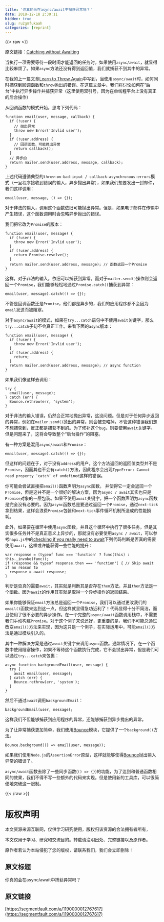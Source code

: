 ```yaml
---
title: '你真的会在async/await中捕获异常吗？' 
date: 2018-12-18 2:30:11
hidden: true
slug: ru2gmfukaah
categories: [reprint]
---
```


{{< raw >}}

                    
<p>原文链接：<a href="https://hueniverse.com/catching-without-awaiting-b2cb7df45790" rel="nofollow noreferrer" target="_blank">Catching without Awaiting</a></p>
<p>当执行一项需要等待一段时间才能返回的任务时，如果使用<code>async/await</code>，就显得比较麻烦了。如果<code>async</code>方法还没有得到返回值，我们就捕获不到其中的异常。</p>
<p>在我的上一篇文章<a href="https://hueniverse.com/learning-to-throw-again-79b498504d28" rel="nofollow noreferrer" target="_blank">Learn to Throw Again</a>中写到，当使用<code>async/await</code>时，如何同时捕获到回调函数和<code>throw</code>抛出的错误。在这篇文章中，我们将讨论如何在“后台”中执行异步操作并捕获异常（这里使用双引号，因为在单线程平台上没有真正的后台操作）</p>
<p>从回调函数的模式开始，思考下列代码：</p>
<div class="widget-codetool" style="display:none;">
      <div class="widget-codetool--inner">
      <span class="selectCode code-tool" data-toggle="tooltip" data-placement="top" title="" data-original-title="全选"></span>
      <span type="button" class="copyCode code-tool" data-toggle="tooltip" data-placement="top" data-clipboard-text="function email(user, message, callback) {
  if (!user) {
    // 抛出异常
    throw new Error('Invlid user');
  }
  if (!user.address) {
    // 回调函数，可能抛出异常
    return callback();
  }
  // 异步的
  return mailer.send(user.address, message, callback);
}" title="" data-original-title="复制"></span>
      <span type="button" class="saveToNote code-tool" data-toggle="tooltip" data-placement="top" title="" data-original-title="放进笔记"></span>
      </div>
      </div><pre class="javascript hljs"><code class="javascript"><span class="hljs-function"><span class="hljs-keyword">function</span> <span class="hljs-title">email</span>(<span class="hljs-params">user, message, callback</span>) </span>{
  <span class="hljs-keyword">if</span> (!user) {
    <span class="hljs-comment">// 抛出异常</span>
    <span class="hljs-keyword">throw</span> <span class="hljs-keyword">new</span> <span class="hljs-built_in">Error</span>(<span class="hljs-string">'Invlid user'</span>);
  }
  <span class="hljs-keyword">if</span> (!user.address) {
    <span class="hljs-comment">// 回调函数，可能抛出异常</span>
    <span class="hljs-keyword">return</span> callback();
  }
  <span class="hljs-comment">// 异步的</span>
  <span class="hljs-keyword">return</span> mailer.send(user.address, message, callback);
}</code></pre>
<p>上述代码遵循典型的<code>throw-on-bad-input / callback-asynchronous-errors</code>模式（一旦程序接收到错误的输入，异步抛出异常），如果我们想要发出一封邮件，我们这样调用：</p>
<div class="widget-codetool" style="display:none;">
      <div class="widget-codetool--inner">
      <span class="selectCode code-tool" data-toggle="tooltip" data-placement="top" title="" data-original-title="全选"></span>
      <span type="button" class="copyCode code-tool" data-toggle="tooltip" data-placement="top" data-clipboard-text="email(user, message, () => {});" title="" data-original-title="复制"></span>
      <span type="button" class="saveToNote code-tool" data-toggle="tooltip" data-placement="top" title="" data-original-title="放进笔记"></span>
      </div>
      </div><pre class="javascript hljs"><code class="javascript" style="word-break: break-word; white-space: initial;">email(user, message, () =&gt; {});</code></pre>
<p>对于非法的输入，调用这个函数依旧可能抛出异常。但是，如果电子邮件在传输中产生错误，这个函数调用时会忽略异步抛出的错误。</p>
<p>我们把它改为<code>Promise</code>的版本：</p>
<div class="widget-codetool" style="display:none;">
      <div class="widget-codetool--inner">
      <span class="selectCode code-tool" data-toggle="tooltip" data-placement="top" title="" data-original-title="全选"></span>
      <span type="button" class="copyCode code-tool" data-toggle="tooltip" data-placement="top" data-clipboard-text="function email(user, message) {
  if (!user) {
    throw new Error('Invlid user');
  }
  if (!user.address) {
    return Promise.resolve();
  }
  return mailer.send(user.address, message); // 函数返回一个Promise
}" title="" data-original-title="复制"></span>
      <span type="button" class="saveToNote code-tool" data-toggle="tooltip" data-placement="top" title="" data-original-title="放进笔记"></span>
      </div>
      </div><pre class="javascript hljs"><code class="javascript"><span class="hljs-function"><span class="hljs-keyword">function</span> <span class="hljs-title">email</span>(<span class="hljs-params">user, message</span>) </span>{
  <span class="hljs-keyword">if</span> (!user) {
    <span class="hljs-keyword">throw</span> <span class="hljs-keyword">new</span> <span class="hljs-built_in">Error</span>(<span class="hljs-string">'Invlid user'</span>);
  }
  <span class="hljs-keyword">if</span> (!user.address) {
    <span class="hljs-keyword">return</span> <span class="hljs-built_in">Promise</span>.resolve();
  }
  <span class="hljs-keyword">return</span> mailer.send(user.address, message); <span class="hljs-comment">// 函数返回一个Promise</span>
}</code></pre>
<p>这样，对于非法的输入，依旧可以捕获到异常。而对于<code>mailer.send()</code>操作则会返回一个<code>Promise</code>，我们能够轻松地通过<code>Promise.catch()</code>捕获到异常：</p>
<div class="widget-codetool" style="display:none;">
      <div class="widget-codetool--inner">
      <span class="selectCode code-tool" data-toggle="tooltip" data-placement="top" title="" data-original-title="全选"></span>
      <span type="button" class="copyCode code-tool" data-toggle="tooltip" data-placement="top" data-clipboard-text="email(user, message).catch(() => {});" title="" data-original-title="复制"></span>
      <span type="button" class="saveToNote code-tool" data-toggle="tooltip" data-placement="top" title="" data-original-title="放进笔记"></span>
      </div>
      </div><pre class="javascript hljs"><code class="javascript" style="word-break: break-word; white-space: initial;">email(user, message).catch(<span class="hljs-function"><span class="hljs-params">()</span> =&gt;</span> {});</code></pre>
<p>不管是回调函数还是<code>Promise</code>，他们都是异步的，我们的应用程序都不会因为<code>email</code>发送而被阻塞。</p>
<p>对于<code>async/await</code>的模式，如果在<code>try...catch</code>语句中不使用<code>await</code>关键字，那么<code>try...catch</code>子句不会真正工作。来看下面的<code>async</code>版本：</p>
<div class="widget-codetool" style="display:none;">
      <div class="widget-codetool--inner">
      <span class="selectCode code-tool" data-toggle="tooltip" data-placement="top" title="" data-original-title="全选"></span>
      <span type="button" class="copyCode code-tool" data-toggle="tooltip" data-placement="top" data-clipboard-text="function email(user, message) {
  if (!user) {
    throw new Error('Invlid user');
  }
  if (!user.address) {
    return;
  }
  return mailer.send(user.address, message); // async function
}" title="" data-original-title="复制"></span>
      <span type="button" class="saveToNote code-tool" data-toggle="tooltip" data-placement="top" title="" data-original-title="放进笔记"></span>
      </div>
      </div><pre class="javascript hljs"><code class="javascript"><span class="hljs-function"><span class="hljs-keyword">function</span> <span class="hljs-title">email</span>(<span class="hljs-params">user, message</span>) </span>{
  <span class="hljs-keyword">if</span> (!user) {
    <span class="hljs-keyword">throw</span> <span class="hljs-keyword">new</span> <span class="hljs-built_in">Error</span>(<span class="hljs-string">'Invlid user'</span>);
  }
  <span class="hljs-keyword">if</span> (!user.address) {
    <span class="hljs-keyword">return</span>;
  }
  <span class="hljs-keyword">return</span> mailer.send(user.address, message); <span class="hljs-comment">// async function</span>
}</code></pre>
<p>如果我们像这样去调用：</p>
<div class="widget-codetool" style="display:none;">
      <div class="widget-codetool--inner">
      <span class="selectCode code-tool" data-toggle="tooltip" data-placement="top" title="" data-original-title="全选"></span>
      <span type="button" class="copyCode code-tool" data-toggle="tooltip" data-placement="top" data-clipboard-text="try {
  email(user, message);
} catch (err) {
  Bounce.rethrow(err, 'system');
}" title="" data-original-title="复制"></span>
      <span type="button" class="saveToNote code-tool" data-toggle="tooltip" data-placement="top" title="" data-original-title="放进笔记"></span>
      </div>
      </div><pre class="javascript hljs"><code class="javascript"><span class="hljs-keyword">try</span> {
  email(user, message);
} <span class="hljs-keyword">catch</span> (err) {
  Bounce.rethrow(err, <span class="hljs-string">'system'</span>);
}</code></pre>
<p>对于非法的输入错误，仍然会正常地抛出异常，这没问题。但是对于任何异步返回的异常，例如在<code>mailer.send()</code>抛出的异常，则会被忽略掉。不管这种错误我们想不想捕获到，反正都是捕获不到的。为了修补这个<code>bug</code>，则要使用<code>await</code>关键字。但是问题来了，这将会导致整个“后台操作”的阻塞。</p>
<p>有一种方案是混用<code>async/await</code>和<code>Promise</code>：</p>
<div class="widget-codetool" style="display:none;">
      <div class="widget-codetool--inner">
      <span class="selectCode code-tool" data-toggle="tooltip" data-placement="top" title="" data-original-title="全选"></span>
      <span type="button" class="copyCode code-tool" data-toggle="tooltip" data-placement="top" data-clipboard-text="email(user, message).catch(() => {});" title="" data-original-title="复制"></span>
      <span type="button" class="saveToNote code-tool" data-toggle="tooltip" data-placement="top" title="" data-original-title="放进笔记"></span>
      </div>
      </div><pre class="javascript hljs"><code class="javascript" style="word-break: break-word; white-space: initial;">email(user, message).catch(<span class="hljs-function"><span class="hljs-params">()</span> =&gt;</span> {});</code></pre>
<p>但这样的问题在于，对于没有<code>address</code>的用户，这个方法返回的返回值类型并不是<code>Promise</code>，因而其也不会有<code>catch()</code>方法，因此程序会出现<code>TypeError: Cannot read property ‘catch’ of undefined</code>这样的错误。</p>
<p>你可能会尝试直接把<code>email()</code>函数声明为<code>async</code>函数， 并使得它一定会返回一个<code>Promise</code>，但是这并不是一个很好的解决方案，因为<code>async / await</code>其实也只是<code>Promise</code>对象的一层包装。如果不使用<code>await</code>关键字，把一个函数声明为<code>async</code>函数是完全没有必要的。因为<code>async</code>函数总是要通过返回一个<code>Promise</code>，通过<code>next-tick</code>拿到结果，这样会浪费<code>Promise</code>包装和<code>next-tick</code>事件循环机制所造成的性能损耗。</p>
<p>此外，如果要在循环中使用<code>async</code>函数，并且这个循环中执行了很多任务，但是其实很多任务并不是真正意义上异步的，那就没有必要使用<code>async / await</code>，可以参考<code>hapi.js</code>中的<a href="https://github.com/hapijs/hapi/blob/v17.0.1/lib/request.js#L277-L278" rel="nofollow noreferrer" target="_blank">checking if you really need to await</a>下列代码判断是否真的需要使用<code>await</code>，这样或许能获得一些性能的提升：</p>
<div class="widget-codetool" style="display:none;">
      <div class="widget-codetool--inner">
      <span class="selectCode code-tool" data-toggle="tooltip" data-placement="top" title="" data-original-title="全选"></span>
      <span type="button" class="copyCode code-tool" data-toggle="tooltip" data-placement="top" data-clipboard-text="var response = (typeof func === 'function' ? func(this) : this._invoke(func));
if (response &amp;&amp; typeof response.then === 'function') { // Skip await if no reason to
  response = await response;
}" title="" data-original-title="复制"></span>
      <span type="button" class="saveToNote code-tool" data-toggle="tooltip" data-placement="top" title="" data-original-title="放进笔记"></span>
      </div>
      </div><pre class="javascript hljs"><code class="javascript"><span class="hljs-keyword">var</span> response = (<span class="hljs-keyword">typeof</span> func === <span class="hljs-string">'function'</span> ? func(<span class="hljs-keyword">this</span>) : <span class="hljs-keyword">this</span>._invoke(func));
<span class="hljs-keyword">if</span> (response &amp;&amp; <span class="hljs-keyword">typeof</span> response.then === <span class="hljs-string">'function'</span>) { <span class="hljs-comment">// Skip await if no reason to</span>
  response = <span class="hljs-keyword">await</span> response;
}</code></pre>
<p>判断是否真的需要<code>await</code>，其实就是判断其是否存在<code>then</code>方法，并且<code>then</code>方法是一个函数。因为<code>await</code>的作用其实就是取得一个异步操作的返回结果。</p>
<p>如果你能够保证<code>email</code>方法总是返回一个<code>Promise</code>，我们可以通过更改我们的<code>email()</code>函数来达到这一点，但这样就显得急功近利了！代码显得十分不简洁，而且使用了很不必要的异步操作。在一个完整的<code>async/await</code>函数调用栈中，不需要我们手动构建<code>Promise</code>。对于这个例子来说还好，更重要的是，我们不可能总通过改变<code>email()</code>方法来实现，因为这只是一个例子，在实际运用中，可能<code>email()</code>方法是通过模块引入的。</p>
<p>其中一种解决方案是通过<code>await</code>关键字来调用<code>async</code>函数。通常情况下，在一个函数中使用阻塞操作，如果不等待这个函数执行完成，它不会抛出异常，但是我们可以通过<code>try...catch</code>来包裹：</p>
<div class="widget-codetool" style="display:none;">
      <div class="widget-codetool--inner">
      <span class="selectCode code-tool" data-toggle="tooltip" data-placement="top" title="" data-original-title="全选"></span>
      <span type="button" class="copyCode code-tool" data-toggle="tooltip" data-placement="top" data-clipboard-text="async function backgroundEmail(user, message) {
  try {
    await email(user, message);
  } catch (err) {
    Bounce.rethrow(err, 'system');
  }
}" title="" data-original-title="复制"></span>
      <span type="button" class="saveToNote code-tool" data-toggle="tooltip" data-placement="top" title="" data-original-title="放进笔记"></span>
      </div>
      </div><pre class="javascript hljs"><code class="javascript"><span class="hljs-keyword">async</span> <span class="hljs-function"><span class="hljs-keyword">function</span> <span class="hljs-title">backgroundEmail</span>(<span class="hljs-params">user, message</span>) </span>{
  <span class="hljs-keyword">try</span> {
    <span class="hljs-keyword">await</span> email(user, message);
  } <span class="hljs-keyword">catch</span> (err) {
    Bounce.rethrow(err, <span class="hljs-string">'system'</span>);
  }
}</code></pre>
<p>然后不通过<code>await</code>调用<code>backgroundEmail</code>：</p>
<div class="widget-codetool" style="display:none;">
      <div class="widget-codetool--inner">
      <span class="selectCode code-tool" data-toggle="tooltip" data-placement="top" title="" data-original-title="全选"></span>
      <span type="button" class="copyCode code-tool" data-toggle="tooltip" data-placement="top" data-clipboard-text="backgroundEmail(user, message);" title="" data-original-title="复制"></span>
      <span type="button" class="saveToNote code-tool" data-toggle="tooltip" data-placement="top" title="" data-original-title="放进笔记"></span>
      </div>
      </div><pre class="javascript hljs"><code class="javascript" style="word-break: break-word; white-space: initial;">backgroundEmail(user, message);</code></pre>
<p>这样我们不但能够捕获到应用程序的异常，还能够捕获到异步抛出的异常。</p>
<p>为了让异常捕获更加简单，我们使用<a href="https://github.com/hapijs/bounce" rel="nofollow noreferrer" target="_blank">Bounce</a>模块，它提供了一个<code>background()</code>方法。</p>
<div class="widget-codetool" style="display:none;">
      <div class="widget-codetool--inner">
      <span class="selectCode code-tool" data-toggle="tooltip" data-placement="top" title="" data-original-title="全选"></span>
      <span type="button" class="copyCode code-tool" data-toggle="tooltip" data-placement="top" data-clipboard-text="Bounce.background(() => email(user, message));" title="" data-original-title="复制"></span>
      <span type="button" class="saveToNote code-tool" data-toggle="tooltip" data-placement="top" title="" data-original-title="放进笔记"></span>
      </div>
      </div><pre class="javascript hljs"><code class="javascript" style="word-break: break-word; white-space: initial;">Bounce.background(<span class="hljs-function"><span class="hljs-params">()</span> =&gt;</span> email(user, message));</code></pre>
<p>如果我们使用<code>Node.js</code>的<code>AssertionError</code>原型，这样就能够使得<a href="https://github.com/hapijs/bounce" rel="nofollow noreferrer" target="_blank">Bounce</a>抛出输入异常的错误了。</p>
<p><code>async/await</code>函数去除了一些同步函数(<code>() =&gt; {}</code>)的功能，为了达到和普通函数相同的效果，我们不得不写一些额外的代码来实现。但是使用新的工具库，可以很简便地突破这一限制。</p>

                
{{< /raw >}}

# 版权声明
本文资源来源互联网，仅供学习研究使用，版权归该资源的合法拥有者所有，

本文仅用于学习、研究和交流目的。转载请注明出处、完整链接以及原作者。

原作者若认为本站侵犯了您的版权，请联系我们，我们会立即删除！

## 原文标题
你真的会在async/await中捕获异常吗？

## 原文链接
[https://segmentfault.com/a/1190000012767617](https://segmentfault.com/a/1190000012767617)

